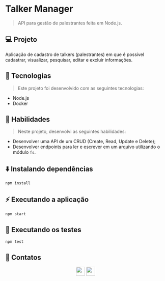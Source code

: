 # Talker Manager
> API para gestão de palestrantes feita em Node.js.

## 💻 Projeto

Aplicação de cadastro de talkers (palestrantes) em que é possível cadastrar, visualizar, pesquisar, editar e excluir informações.

## 🚀 Tecnologias
> Este projeto foi desenvolvido com as seguintes tecnologias:

- Node.js
- Docker

## 📌 Habilidades

> Neste projeto, desenvolvi as seguintes habilidades:

- Desenvolver uma API de um CRUD (Create, Read, Update e Delete);
- Desenvolver endpoints para ler e escrever em um arquivo utilizando o módulo `fs`.

## ⬇️ Instalando dependências

```bash
npm install
``` 

## ⚡ Executando a aplicação

```bash
npm start
``` 

## 🧪 Executando os testes

```bash
npm test
```

## 💬 Contatos

<div align="center" style="display: inline_block">
  <a href="https://www.linkedin.com/in/lucas-da-cunha-moreti/" target="_blank"><img height="28rem" src="https://img.shields.io/badge/LinkedIn-0077B5?style=for-the-badge&logo=linkedin&logoColor=white"></a> 
  <a href = "mailto:lucasdacunha00@gmail.com"><img height="28rem" src="https://img.shields.io/badge/Gmail-D14836?style=for-the-badge&logo=gmail&logoColor=white" target="_blank"></a>
</div>

